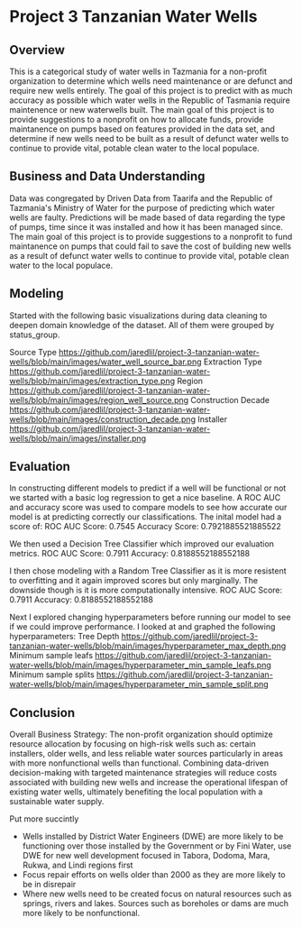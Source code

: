 # Project 3 Tanzanian Water Wells

## Overview
This is a categorical study of water wells in Tazmania for a non-profit organization to determine which wells need maintenance or are defunct and require new wells entirely. The goal of this project is to predict with as much accuracy as possible which water wells in the Republic of Tasmania require maintenence or new waterwells built. The main goal of this project is to provide suggestions to a nonprofit on how to allocate funds, provide maintanence on pumps based on features provided in the data set, and determine if new wells need to be built as a result of defunct water wells to continue to provide vital, potable clean water to the local populace.

## Business and Data Understanding
Data was congregated by Driven Data from Taarifa and the Republic of Tazmania's Ministry of Water for the purpose of predicting which water wells are faulty. Predictions will be made based of data regarding the type of pumps, time since it was installed and how it has been managed since. The main goal of this project is to provide suggestions to a nonprofit to fund maintanence on pumps that could fail to save the cost of building new wells as a result of defunct water wells to continue to provide vital, potable clean water to the local populace.

## Modeling
Started with the following basic visualizations during data cleaning to deepen domain knowledge of the dataset. All of them were grouped by status_group. 

Source Type
https://github.com/jaredlil/project-3-tanzanian-water-wells/blob/main/images/water_well_source_bar.png
Extraction Type
https://github.com/jaredlil/project-3-tanzanian-water-wells/blob/main/images/extraction_type.png
Region
https://github.com/jaredlil/project-3-tanzanian-water-wells/blob/main/images/region_well_source.png
Construction Decade 
https://github.com/jaredlil/project-3-tanzanian-water-wells/blob/main/images/construction_decade.png
Installer
https://github.com/jaredlil/project-3-tanzanian-water-wells/blob/main/images/installer.png

## Evaluation
In constructing different models to predict if a well will be functional or not we started with a basic log regression to get a nice baseline. A ROC AUC and accuracy score was used to compare models to see how accurate our model is at predicting correctly our classifications. The inital model had a score of: 
ROC AUC Score: 0.7545
Accuracy Score:  0.7921885521885522 

We then used a Decision Tree Classifier which improved our evaluation metrics. 
ROC AUC Score: 0.7911
Accuracy:  0.8188552188552188

I then chose modeling with a Random Tree Classifier as it is more resistent to overfitting and it again improved scores but only marginally. The downside though is it is more computationally intensive.
ROC AUC Score: 0.7911
Accuracy:  0.8188552188552188

Next I explored changing hyperparameters before running our model to see if we could improve performance. I looked at and graphed the following hyperparameters:
Tree Depth
https://github.com/jaredlil/project-3-tanzanian-water-wells/blob/main/images/hyperparameter_max_depth.png
Minimum sample leafs
https://github.com/jaredlil/project-3-tanzanian-water-wells/blob/main/images/hyperparameter_min_sample_leafs.png
Minimum sample splits
https://github.com/jaredlil/project-3-tanzanian-water-wells/blob/main/images/hyperparameter_min_sample_split.png
## Conclusion
Overall Business Strategy: The non-profit organization should optimize resource allocation by focusing on high-risk wells such as: certain installers, older wells, and less reliable water sources particularly in areas with more nonfunctional wells than functional. Combining data-driven decision-making with targeted maintenance strategies will reduce costs associated with building new wells and increase the operational lifespan of existing water wells, ultimately benefiting the local population with a sustainable water supply.

Put more succintly
* Wells installed by District Water Engineers (DWE) are more likely to be functioning over those installed by the Government or by Fini Water, use DWE for new well development focused in Tabora, Dodoma, Mara, Rukwa, and Lindi regions first
* Focus repair efforts on wells older than 2000 as they are more likely to be in disrepair
* Where new wells need to be created focus on natural resources such as springs, rivers and lakes. Sources such as boreholes or dams are much more likely to be nonfunctional.

